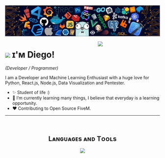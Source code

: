 <!--Banner-->
![Kiran1689 Banner Image](https://raw.githubusercontent.com/KevinPatel04/KevinPatel04/master/header.png)

<!--Night Owl image-->
<div>
  <img align="right" width="40%" src="https://owlbertsio-resized.s3.amazonaws.com/Popper.psd.full.png">
</div>

<!--Header Name-->
# <img src="https://emojis.slackmojis.com/emojis/images/1531849430/4246/blob-sunglasses.gif?1531849430" width="30"/> ɪ'ᴍ Diego! 
*(Developer / Programmer)*
<br /> 

<!--Start Intro-->               
<p align="left">I am a Developer and Machine Learning Enthusiast with a huge love for Python, React.js, Node.js, Data Visualization and Pentester. </p>

- ✨ Student of life :)
- 🌱 I’m currently learning many things, I believe that everyday is a learning opportunity.
- ❤ Contributing to Open Source FiveM.
<!--End Intro-->

---
<br />

<!--Languages and Tools Section-->       
<h2 align="center">Lᴀɴɢᴜᴀɢᴇs ᴀɴᴅ Tᴏᴏʟs</h2> 
<p align="center">
<img width="500px"  src="https://skillicons.dev/icons?i=py,java,react,nodejs,git,postman,Nextjs,Lua&perline=10"  />
</p>
<br />
